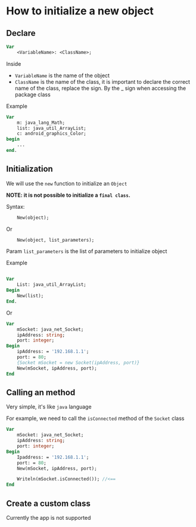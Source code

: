 # How to initialize a new object

## Declare

```pascal
Var
    <VariableName>: <ClassName>;
```

Inside

* ``VariableName`` is the name of the object
* ``ClassName`` is the name of the class, it is important to declare the correct name of the class, replace the sign. By the _ sign when accessing the package class

Example

```pascal
Var
    m: java_lang_Math;
    list: java_util_ArrayList;
    c: android_graphics_Color;
begin
    ...
end.
```

## Initialization

We will use the ``new`` function to initialize an ``Object``

**NOTE: it is not possible to initialize a ``final class``.**

Syntax:

```pascal
    New(object);
```
Or

```pascal
    New(object, list_parameters);
```

Param ``list_parameters`` is the list of parameters to initialize object

Example

```pascal

Var
    List: java_util_ArrayList;
Begin
    New(list);
End.
```

Or

```pascal
Var
    mSocket: java_net_Socket;
    ipAddress: string;
    port: integer;
Begin
    ipAddress: = '192.168.1.1';
    port: = 80;
    {Socket mSocket = new Socket(ipAddress, port)}
    New(mSocket, ipAddress, port);
End
```

## Calling an method

Very simple, it's like ``java`` language

For example, we need to call the ``isConnected`` method of the ``Socket`` class

```pascal
Var
    mSocket: java_net_Socket;
    ipAddress: string;
    port: integer;
Begin
    Ipaddress: = '192.168.1.1';
    port: = 80;
    New(mSocket, ipAddress, port);

    Writeln(mSocket.isConnected()); //<==
End
```

## Create a custom class

Currently the app is not supported